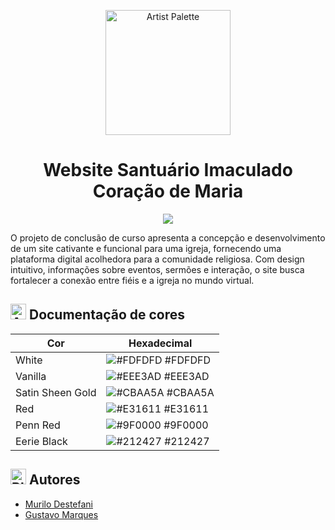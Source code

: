 <p style="text-align: center;"><img src="https://santuario-imaculado-coracao-de-maria.netlify.app/assets/img/logo.png" alt="Artist Palette" width="200" /></p>

## <h1 style="text-align: center;">Website Santuário Imaculado Coração de Maria</h1>

<p align="center">
    <img src="https://api.netlify.com/api/v1/badges/2a5f0851-938f-4ebf-a4ef-13e32623cf94/deploy-status">
</p>

<p>O projeto de conclusão de curso apresenta a concepção e desenvolvimento de um site cativante e funcional para uma igreja, fornecendo uma plataforma digital acolhedora para a comunidade religiosa. Com design intuitivo, informações sobre eventos, sermões e interação, o site busca fortalecer a conexão entre fiéis e a igreja no mundo virtual.</p>

## <img src="https://raw.githubusercontent.com/Tarikul-Islam-Anik/Animated-Fluent-Emojis/master/Emojis/Activities/Artist%20Palette.png" alt="Artist Palette" width="25" height="25" /> Documentação de cores

| Cor               | Hexadecimal                                                |
| ----------------- | ---------------------------------------------------------------- |
| White       | ![#FDFDFD](https://via.placeholder.com/10/fdfdfd?text=+) #FDFDFD |
| Vanilla       | ![#EEE3AD](https://via.placeholder.com/10/eee3ad?text=+) #EEE3AD |
| Satin Sheen Gold       | ![#CBAA5A](https://via.placeholder.com/10/cbaa5a?text=+) #CBAA5A |
| Red       | ![#E31611](https://via.placeholder.com/10/e31611?text=+) #E31611 |
| Penn Red       | ![#9F0000](https://via.placeholder.com/10/9f0000?text=+) #9F0000 |
| Eerie Black       | ![#212427](https://via.placeholder.com/10/212427?text=+) #212427 |



## <img src="https://raw.githubusercontent.com/Tarikul-Islam-Anik/Animated-Fluent-Emojis/master/Emojis/Objects/Black%20Nib.png" alt="Black Nib" width="25" height="25" /> Autores

- [Murilo Destefani](https://github.com/murilodestefani)
- [Gustavo Marques](https://github.com/GustavoMarquess)

